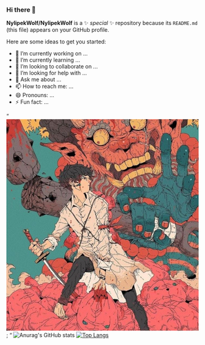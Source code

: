 ### Hi there 👋


**NylipekWolf/NylipekWolf** is a ✨ _special_ ✨ repository because its `README.md` (this file) appears on your GitHub profile.

Here are some ideas to get you started:

- 🔭 I’m currently working on ...
- 🌱 I’m currently learning ...
- 👯 I’m looking to collaborate on ...
- 🤔 I’m looking for help with ...
- 💬 Ask me about ...
- 📫 How to reach me: ...
- 😄 Pronouns: ...
- ⚡ Fun fact: ...

“ ![oi](https://github.com/NylipekWolf/NylipekWolf/blob/main/demon.png.jpeg) ; “
![Anurag's GitHub stats](https://github-readme-stats.vercel.app/api?username=NylipekWolf_icons=true&theme=midnight-purple)
[![Top Langs](https://github-readme-stats.vercel.app/api/top-langs/?username=NylipekWolf=compact)](https://github.com/anuraghazra/github-readme-stats)
